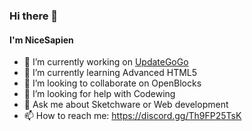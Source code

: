 ### Hi there 👋
#### I'm NiceSapien




- 🔭 I’m currently working on [UpdateGoGo](https://UpdateGoGo.classicwing.ml/ "UpdateGoGo site")
- 🌱 I’m currently learning Advanced HTML5
- 👯 I’m looking to collaborate on OpenBlocks
- 🤔 I’m looking for help with Codewing
- 💬 Ask me about Sketchware or Web development
- 📫 How to reach me: https://discord.gg/Th9FP25TsK
